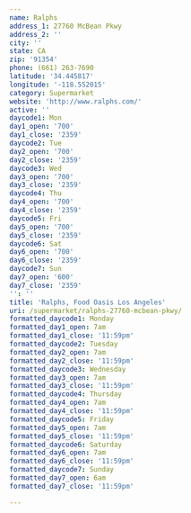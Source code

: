 ```yaml
---
name: Ralphs
address_1: 27760 McBean Pkwy
address_2: ''
city: ''
state: CA
zip: '91354'
phone: (661) 263-7690
latitude: '34.445817'
longitude: '-118.552015'
category: Supermarket
website: 'http://www.ralphs.com/'
active: ''
daycode1: Mon
day1_open: '700'
day1_close: '2359'
daycode2: Tue
day2_open: '700'
day2_close: '2359'
daycode3: Wed
day3_open: '700'
day3_close: '2359'
daycode4: Thu
day4_open: '700'
day4_close: '2359'
daycode5: Fri
day5_open: '700'
day5_close: '2359'
daycode6: Sat
day6_open: '700'
day6_close: '2359'
daycode7: Sun
day7_open: '600'
day7_close: '2359'
'': ''
title: 'Ralphs, Food Oasis Los Angeles'
uri: /supermarket/ralphs-27760-mcbean-pkwy/
formatted_daycode1: Monday
formatted_day1_open: 7am
formatted_day1_close: '11:59pm'
formatted_daycode2: Tuesday
formatted_day2_open: 7am
formatted_day2_close: '11:59pm'
formatted_daycode3: Wednesday
formatted_day3_open: 7am
formatted_day3_close: '11:59pm'
formatted_daycode4: Thursday
formatted_day4_open: 7am
formatted_day4_close: '11:59pm'
formatted_daycode5: Friday
formatted_day5_open: 7am
formatted_day5_close: '11:59pm'
formatted_daycode6: Saturday
formatted_day6_open: 7am
formatted_day6_close: '11:59pm'
formatted_daycode7: Sunday
formatted_day7_open: 6am
formatted_day7_close: '11:59pm'

---
```

